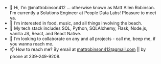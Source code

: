 - 👋 Hi, I’m @mattrobinson412 ... otherwise known as Matt Allen Robinson. I'm currently a Solutions Engineer at People Data Labs! Pleasure to meet ya.
- 👀 I’m interested in food, music, and all things involving the beach.
- 🌱 My tech stack includes SQL, Python, SQLAlchemy, Flask, Node.js, vanilla JS, React, and React Native.
- 💞️ I’m looking to collaborate on any and all projects - call me, beep me, if you wanna reach me.
- 📫 How to reach me? By email at mattrobinson412@gmail.com || by phone at 239-249-9208.

<!---
mattrobinson412/mattrobinson412 is a ✨ special ✨ repository because its `README.md` (this file) appears on your GitHub profile.
You can click the Preview link to take a look at your changes.
--->
